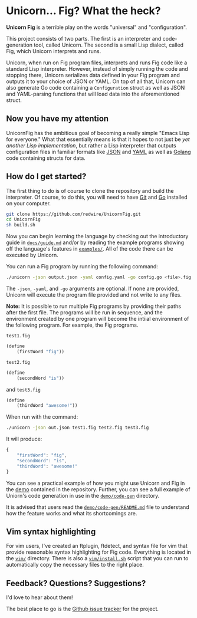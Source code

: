 # Unicorn... Fig? What the heck?

**Unicorn Fig** is a terrible play on the words "universal" and "configuration".

This project consists of two parts.
The first is an interpreter and code-generation tool, called Unicorn.
The second is a small Lisp dialect, called Fig, which Unicorn interprets and runs.

Unicorn, when run on Fig program files, interprets and runs Fig code like a standard
Lisp interpreter. However, instead of simply running the code and stopping there,
Unicorn serializes data defined in your Fig program and outputs it to your choice of
JSON or YAML.  On top of all that, Unicorn can also generate Go code containing a
`Configuration` struct as well as JSON and YAML-parsing functions that will load data
into the aforementioned struct.

## Now you have my attention

UnicornFig has the ambitious goal of becoming a really simple "Emacs Lisp for everyone."
What that essentially means is that it hopes to not just be *yet another Lisp implementation*,
but rather a Lisp interpreter that outputs configuration files in familiar formats like
[JSON](https://en.wikipedia.org/wiki/JSON) and [YAML](https://en.wikipedia.org/wiki/YAML)
as well as [Golang](https://golang.org/) code containing structs for data.

## How do I get started?

The first thing to do is of course to clone the repository and build the interpreter.
Of course, to do this, you will need to have [Git](https://www.git-scm.com/) and [Go](https://golang.org/dl/)
installed on your computer.

```bash
git clone https://github.com/redwire/UnicornFig.git
cd UnicornFig
sh build.sh
```

Now you can begin learning the language by checking out the introductory guide in
[`docs/guide.md`](https://github.com/redwire/UnicornFig/blob/master/docs/guide.md)
and/or by reading the example programs showing off the language's features in
[`examples/`](https://github.com/zsck/UnicornFig/tree/master/examples).  All of the code there can be executed by Unicorn.

You can run a Fig program by running the following command:

```bash
./unicorn -json output.json -yaml config.yaml -go config.go <file>.fig
```

The `-json`, `-yaml`, and `-go` arguments are optional.  If none are provided, Unicorn will execute the
program file provided and not write to any files.

**Note:** It is possible to run multiple Fig programs by providing their paths after the first file.
The programs will be run in sequence, and the environment created by one program will become the
intiial environment of the following program. For example, the Fig programs.

`test1.fig`

```js
(define
    (firstWord "fig"))
```

`test2.fig`

```js
(define
    (secondWord "is"))
```

and `test3.fig`

```js
(define
    (thirdWord "awesome!"))
```

When run with the command:

```bash
./unicorn -json out.json test1.fig test2.fig test3.fig
```

It will produce:

```js
{
    "firstWord": "fig",
    "secondWord": "is",
    "thirdWord": "awesome!"
}
```

You can see a practical example of how you might use Unicorn and Fig in the
[demo](https://github.com/redwire/UnicornFig/tree/master/demo) contained in the repository.
Further, you can see a full example of Uniorn's code generation in use in the
[`demo/code-gen`](https://github.com/zsck/UnicornFig/tree/master/demo/code-gen) directory.

It is advised that users read the [`demo/code-gen/README.md`](https://github.com/zsck/UnicornFig/blob/master/demo/code-gen/README.md) file to understand how the feature works and what its shortcomings are.

## Vim syntax highlighting

For vim users, I've created an ftplugin, ftdetect, and syntax file for vim that provide reasonable syntax highlighting
for Fig code.  Everything is located in the [`vim/`](https://github.com/zsck/UnicornFig/tree/master/vim) directory.  There is also a [`vim/install.sh`](https://github.com/zsck/UnicornFig/blob/master/vim/install.sh) script that you can run to automatically copy the necessary files to the right place.

## Feedback? Questions? Suggestions?

I'd love to hear about them!

The best place to go is the [Github issue tracker](https://github.com/redwire/UnicornFig/issues) for the project.
